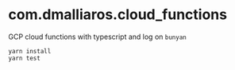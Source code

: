 # com.dmalliaros.cloud_functions

GCP cloud functions with typescript and log on `bunyan`

```
yarn install
yarn test
```